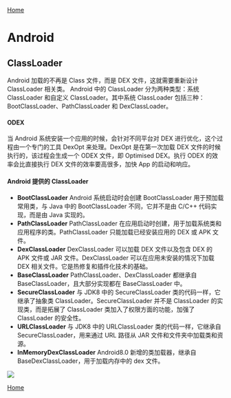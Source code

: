 [Home](../../README.md)

# Android

## ClassLoader
Android 加载的不再是 Class 文件，而是 DEX 文件，这就需要重新设计 ClassLoader 相关类。
Android 中的 ClassLoader 分为两种类型：系统 ClassLoader 和自定义 ClassLoader。其中系统 ClassLoader 包括三种：BootClassLoader、PathClassLoader 和 DexClassLoader。

#### ODEX
当 Android 系统安装一个应用的时候，会针对不同平台对 DEX 进行优化，这个过程由一个专门的工具 DexOpt 来处理。DexOpt 是在第一次加载 DEX 文件的时候执行的，该过程会生成一个 ODEX 文件，即 Optimised DEX。执行 ODEX 的效率会比直接执行 DEX 文件的效率要高很多，加快 App 的启动和响应。

#### Android 提供的 ClassLoader
- **BootClassLoader**
Android 系统启动时会创建 BootClassLoader 用于预加载常用类，与 Java 中的 BootClassLoader 不同，它并不是由 C/C++ 代码实现，而是由 Java 实现的。
- **PathClassLoader**
PathClassLoader 在应用启动时创建，用于加载系统类和应用程序的类。PathClassLoader 只能加载已经安装应用的 DEX 或 APK 文件。
- **DexClassLoader**
DexClassLoader 可以加载 DEX 文件以及包含 DEX 的 APK 文件或 JAR 文件。DexClassLoader 可以在应用未安装的情况下加载 DEX 相关文件。它是热修复和插件化技术的基础。
- **BaseClassLoader**
PathClassLoader、DexClassLoader 都继承自 BaseClassLoader，且大部分实现都在 BaseClassLoader 中。
- **SecureClassLoader**
与 JDK8 中的 SecureClassLoader 类的代码一样，它继承了抽象类 ClassLoader。SecureClassLoader 并不是 ClassLoader 的实现类，而是拓展了 ClassLoader 类加入了权限方面的功能，加强了 ClassLoader 的安全性。
- **URLClassLoader**
与 JDK8 中的 URLClassLoader 类的代码一样，它继承自 SecureClassLoader，用来通过 URL 路径从 JAR 文件和文件夹中加载类和资源。
- **InMemoryDexClassLoader**
Android8.0 新增的类加载器，继承自 BaseDexClassLoader，用于加载内存中的 dex 文件。

![](https://user-images.githubusercontent.com/8423120/46193140-b6a5d280-c32f-11e8-9d85-618b14afb3eb.png)

[Home](../../README.md)